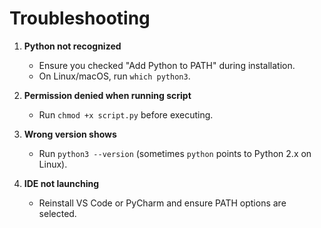 # Troubleshooting

1. **Python not recognized**
   - Ensure you checked "Add Python to PATH" during installation.
   - On Linux/macOS, run `which python3`.

2. **Permission denied when running script**
   - Run `chmod +x script.py` before executing.

3. **Wrong version shows**
   - Run `python3 --version` (sometimes `python` points to Python 2.x on Linux).

4. **IDE not launching**
   - Reinstall VS Code or PyCharm and ensure PATH options are selected.
